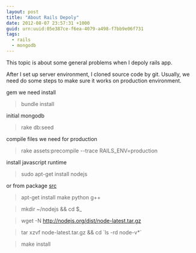 ```yaml
--- 
layout: post
title: "About Rails Depoly"
date: 2012-08-07 23:57:31 +1000
guid: urn:uuid:05e387ce-f6ea-4079-a498-f7bb9e06f731
tags:
  - rails
  - mongodb
---
```


This topic is about some general problems when I depoly rails app.

After I set up server environment, I cloned source code by git. Usually, we need do some steps to make sure it works on production environment.

gem we need install
> bundle install

initial mongodb
>rake db:seed

compile files we need for production
>rake assets:precompile --trace RAILS_ENV=production

install javascript runtime
>sudo apt-get install nodejs

or from package [src](https://github.com/joyent/node/wiki/Installing-Node.js-via-package-manager)
> apt-get install make python g++

> mkdir ~/nodejs && cd $_

> wget -N http://nodejs.org/dist/node-latest.tar.gz

> tar xzvf node-latest.tar.gz && cd \`ls -rd node-v*\`

> make install
